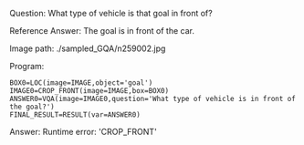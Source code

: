 Question: What type of vehicle is that goal in front of?

Reference Answer: The goal is in front of the car.

Image path: ./sampled_GQA/n259002.jpg

Program:

```
BOX0=LOC(image=IMAGE,object='goal')
IMAGE0=CROP_FRONT(image=IMAGE,box=BOX0)
ANSWER0=VQA(image=IMAGE0,question='What type of vehicle is in front of the goal?')
FINAL_RESULT=RESULT(var=ANSWER0)
```
Answer: Runtime error: 'CROP_FRONT'

